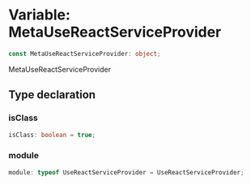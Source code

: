 # Variable: MetaUseReactServiceProvider

```ts
const MetaUseReactServiceProvider: object;
```

MetaUseReactServiceProvider

## Type declaration

### isClass

```ts
isClass: boolean = true;
```

### module

```ts
module: typeof UseReactServiceProvider = UseReactServiceProvider;
```
